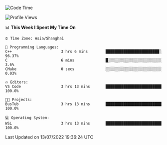 <!--START_SECTION:waka-->
![Code Time](http://img.shields.io/badge/Code%20Time-156%20hrs%2057%20mins-blue)

![Profile Views](http://img.shields.io/badge/Profile%20Views-2-blue)

📊 **This Week I Spent My Time On** 

```text
⌚︎ Time Zone: Asia/Shanghai

💬 Programming Languages: 
C++                      3 hrs 6 mins        ████████████████████████░   96.37% 
C                        6 mins              █░░░░░░░░░░░░░░░░░░░░░░░░   3.6% 
CMake                    0 secs              ░░░░░░░░░░░░░░░░░░░░░░░░░   0.03%

🔥 Editors: 
VS Code                  3 hrs 13 mins       █████████████████████████   100.0%

🐱‍💻 Projects: 
BusTub                   3 hrs 13 mins       █████████████████████████   100.0%

💻 Operating System: 
WSL                      3 hrs 13 mins       █████████████████████████   100.0%

```


 Last Updated on 13/07/2022 19:36:24 UTC
<!--END_SECTION:waka-->
